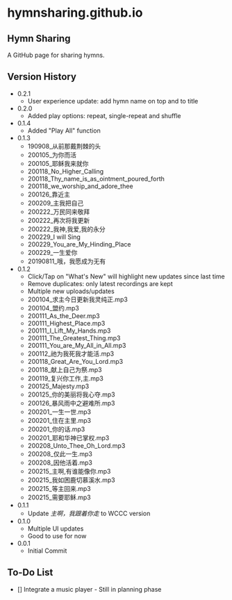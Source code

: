# hymnsharing.github.io

## Hymn Sharing

A GitHub page for sharing hymns.

## Version History
* 0.2.1
  * User experience update: add hymn name on top and to title
* 0.2.0
  * Added play options: repeat, single-repeat and shuffle
* 0.1.4
  * Added "Play All" function
* 0.1.3
  * 190908_从前那戴荆棘的头
  * 200105_为你而活
  * 200105_耶稣我来就你
  * 200118_No_Higher_Calling
  * 200118_Thy_name_is_as_ointment_poured_forth
  * 200118_we_worship_and_adore_thee
  * 200126_靠近主
  * 200209_主我把自己
  * 200222_万民同来敬拜
  * 200222_再次将我更新
  * 200222_我神,我爱,我的永分
  * 200229_I will Sing
  * 200229_You_are_My_Hinding_Place
  * 200229_一生爱你
  * 20190811_哦，我愿成为无有
* 0.1.2
  * Click/Tap on "What's New" will highlight new updates since last time
  * Remove duplicates: only latest recordings are kept
  * Multiple new uploads/updates
  * 200104_求主今日更新我灵纯正.mp3
  * 200104_盟约.mp3
  * 200111_As_the_Deer.mp3
  * 200111_Highest_Place.mp3
  * 200111_I_Lift_My_Hands.mp3
  * 200111_The_Greatest_Thing.mp3
  * 200111_You_are_My_All_in_All.mp3
  * 200112_祂为我死我才能活.mp3
  * 200118_Great_Are_You_Lord.mp3
  * 200118_献上自己为祭.mp3
  * 200119_复兴你工作,主.mp3
  * 200125_Majesty.mp3
  * 200125_你的美丽将我心夺.mp3
  * 200126_暴风雨中之避难所.mp3
  * 200201_一生一世.mp3
  * 200201_住在主里.mp3
  * 200201_你的话.mp3
  * 200201_耶和华神已掌权.mp3
  * 200208_Unto_Thee_Oh_Lord.mp3
  * 200208_仅此一生.mp3
  * 200208_因他活着.mp3
  * 200215_主啊,有谁能像你.mp3
  * 200215_我如困鹿切慕溪水.mp3
  * 200215_等主回来.mp3
  * 200215_需要耶稣.mp3
* 0.1.1
  * Update *主啊，我跟着你走* to WCCC version
* 0.1.0
  * Multiple UI updates
  * Good to use for now
* 0.0.1
  * Initial Commit

## To-Do List
- [] Integrate a music player - Still in planning phase